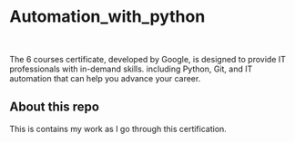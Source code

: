 # Automation_with_python

<br/>

The 6 courses certificate, developed by Google, is designed to provide IT professionals with in-demand skills. including Python, Git, and IT automation that can help you advance your career.

## About this repo
This is contains my work as I go through this certification.

